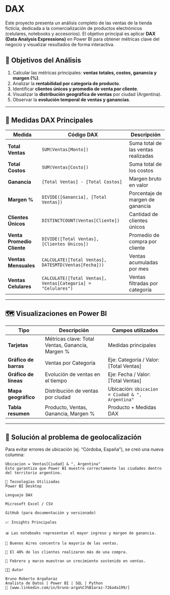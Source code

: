 # DAX
Este proyecto presenta un análisis completo de las ventas de la tienda ficticia,  dedicada a la comercialización de productos electrónicos (celulares, notebooks y accesorios).   El objetivo principal es aplicar **DAX (Data Analysis Expressions)** en Power BI para obtener métricas clave del negocio y visualizar resultados de forma interactiva.

## 🎯 Objetivos del Análisis
1. Calcular las métricas principales: **ventas totales, costos, ganancia y margen (%)**.  
2. Analizar la **rentabilidad por categoría de producto**.  
3. Identificar **clientes únicos y promedio de venta por cliente**.  
4. Visualizar la **distribución geográfica de ventas** por ciudad (Argentina).  
5. Observar la **evolución temporal de ventas y ganancias**.

---

## 🧮 Medidas DAX Principales

| Medida | Código DAX | Descripción |
|--------|-------------|-------------|
| **Total Ventas** | `SUM(Ventas[Monto])` | Suma total de las ventas realizadas |
| **Total Costos** | `SUM(Ventas[Costo])` | Suma total de los costos |
| **Ganancia** | `[Total Ventas] - [Total Costos]` | Margen bruto en valor |
| **Margen %** | `DIVIDE([Ganancia], [Total Ventas])` | Porcentaje de margen de ganancia |
| **Clientes Únicos** | `DISTINCTCOUNT(Ventas[Cliente])` | Cantidad de clientes únicos |
| **Venta Promedio Cliente** | `DIVIDE([Total Ventas], [Clientes Únicos])` | Promedio de compra por cliente |
| **Ventas Mensuales** | `CALCULATE([Total Ventas], DATESMTD(Ventas[Fecha]))` | Ventas acumuladas por mes |
| **Ventas Celulares** | `CALCULATE([Total Ventas], Ventas[Categoria] = "Celulares")` | Ventas filtradas por categoría |

---

## 🗺️ Visualizaciones en Power BI

| Tipo | Descripción | Campos utilizados |
|------|--------------|------------------|
| **Tarjetas** | Métricas clave: Total Ventas, Ganancia, Margen % | Medidas principales |
| **Gráfico de barras** | Ventas por Categoría | Eje: Categoría / Valor: [Total Ventas] |
| **Gráfico de líneas** | Evolución de ventas en el tiempo | Eje: Fecha / Valor: [Total Ventas] |
| **Mapa geográfico** | Distribución de ventas por ciudad | Ubicación: `Ubicacion = Ciudad & ", Argentina"` |
| **Tabla resumen** | Producto, Ventas, Ganancia, Margen % | Producto + Medidas DAX |

---

## 🧭 Solución al problema de geolocalización
Para evitar errores de ubicación (ej. “Córdoba, España”), se creó una nueva columna:

```DAX
Ubicacion = Ventas[Ciudad] & ", Argentina"
Esto garantiza que Power BI muestre correctamente las ciudades dentro del territorio argentino.

🧰 Tecnologías Utilizadas
Power BI Desktop

Lenguaje DAX

Microsoft Excel / CSV

GitHub (para documentación y versionado)

📈 Insights Principales

📊 Las notebooks representan el mayor ingreso y margen de ganancia.

🧭 Buenos Aires concentra la mayoría de las ventas.

👥 El 40% de los clientes realizaron más de una compra.

📆 Febrero y marzo muestran un crecimiento sostenido en ventas.

👨‍💻 Autor

Bruno Roberto Argañaraz
Analista de Datos | Power BI | SQL | Python
📧 [www.linkedin.com/in/bruno-arga%C3%B1araz-726a4a199/]
